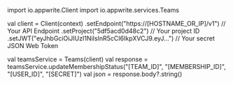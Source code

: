 import io.appwrite.Client
import io.appwrite.services.Teams

val client = Client(context)
  .setEndpoint("https://[HOSTNAME_OR_IP]/v1") // Your API Endpoint
  .setProject("5df5acd0d48c2") // Your project ID
  .setJWT("eyJhbGciOiJIUzI1NiIsInR5cCI6IkpXVCJ9.eyJ...") // Your secret JSON Web Token

val teamsService = Teams(client)
val response = teamsService.updateMembershipStatus("[TEAM_ID]", "[MEMBERSHIP_ID]", "[USER_ID]", "[SECRET]")
val json = response.body?.string()